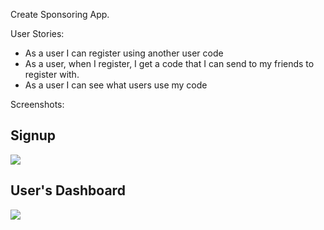 Create Sponsoring App.

User Stories:
* As a user I can register using another user code
* As a user, when I register, I get a code that I can send to my friends to register with.
* As a user I can see what users use my code

Screenshots:

## Signup

<img src="https://thumb.ibb.co/bvaK9G/Screen_Shot_2018_01_23_at_17_34_38.png">

## User's Dashboard

<img src="https://image.ibb.co/d0aK9G/Screen_Shot_2018_01_23_at_17_35_24.png">

